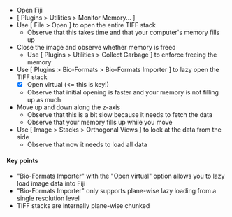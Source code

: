 - Open Fiji
- [ Plugins > Utilities > Monitor Memory... ]
- Use [ File > Open ] to open the entire TIFF stack
    - Observe that this takes time and that your computer's memory fills up
- Close the image and observe whether memory is freed
    - Use [ Plugins > Utilities > Collect Garbage ] to enforce freeing the memory
- Use [ Plugins > Bio-Formats > Bio-Formats Importer ] to lazy open the TIFF stack 
    - [X] Open virtual (<= this is key!) 
    - Observe that initial opening is faster and your memory is not filling up as much
- Move up and down along the z-axis
    - Observe that this is a bit slow because it needs to fetch the data
    - Observe that your memory fills up while you move
- Use [ Image > Stacks > Orthogonal Views ] to look at the data from the side
    - Observe that now it needs to load all data 

#### Key points

- "Bio-Formats Importer" with the "Open virtual" option allows you to lazy load image data into Fiji
- "Bio-Formats Importer" only supports plane-wise lazy loading from a single resolution level
- TIFF stacks are internally plane-wise chunked